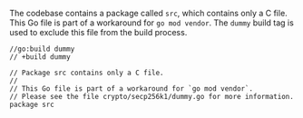 The codebase contains a package called `src`, which contains only a C file. This Go file is part of a workaround for `go mod vendor`. The `dummy` build tag is used to exclude this file from the build process. 

```
//go:build dummy
// +build dummy

// Package src contains only a C file.
//
// This Go file is part of a workaround for `go mod vendor`.
// Please see the file crypto/secp256k1/dummy.go for more information.
package src
```